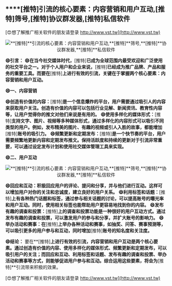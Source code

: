 ## ****[推特]**引流的核心要素：内容营销和用户互动,**[推特]**筛号,**[推特]**协议群发器,**[推特]**私信软件**

[😍想了解推广相关软件的朋友请登录 http://www.vst.tw](http://www.vst.tw)

 <center><img src="https://vst.tw/MP4/tuiguang/png/0.png" alt="**[推特]**引流的核心要素：内容营销和用户互动,**[推特]**筛号,**[推特]**协议群发器,**[推特]**私信软件"></center>

**😄引言：**
**😄在当今社交媒体时代，**[推特]**已成为全球范围内最受欢迎和广泛使用的社交平台之一。对于个人用户和企业来说，**[推特]**已经成为推广品牌、产品和服务的重要工具。而要在**[推特]**上进行有效的引流，关键在于掌握两个核心要素：内容营销和用户互动。**

**😄一、内容营销**

**😄创造有价值的内容：**[推特]**是一个信息爆炸的平台，用户需要通过吸引人的内容来获取用户关注。创造有价值的内容可以包括行业见解、新闻资讯、教育性内容等，让用户觉得你的推文对他们来说是有用的。**
**😄使用多样化的媒体形式：**[推特]**支持文字、图片、视频等多种媒体形式，通过多样化的内容形式可以吸引不同类型的用户。例如，发布精美的图片、有趣的视频或引人入胜的故事，都能增加**[推特]**账号的吸引力。**
**😄频繁更新和定期发布：**[推特]**是一个快节奏的平台，用户需要频繁地更新内容和定期发布推文。保持活跃度和持续的更新对于引流非常重要，可以通过设定发布计划和使用社交媒体管理工具来实现。**

**😄二、用户互动**

 <center><img src="https://vst.tw/MP4/tuiguang/png/8.png" alt="**[推特]**引流的核心要素：内容营销和用户互动,**[推特]**筛号,**[推特]**协议群发器,**[推特]**私信软件"></center>

**😄回应和互动：积极回应用户的评论、提问和分享，并与他们进行互动。这样可以增加用户对你的关注和忠诚度，建立良好的用户关系。**
**😄利用标签和话题：**[推特]**上有各种热门话题和标签，通过参与相关话题的讨论，可以提高账号的曝光率和用户互动。同时，使用相关标签也能帮助用户更容易地找到你的内容。**
**😄发布有趣的调查和投票：**[推特]**上的调查和投票功能是一种很好的用户互动方式。通过发布有趣的调查和投票，可以激发用户的参与和分享，并扩大账号的影响力。**
**😄举办活动和赛事：在**[推特]**上举办各种活动和赛事，如抽奖、问答、赛事预测等，可以吸引更多的用户参与和互动，同时增加**[推特]**账号的知名度和关注度。**

**😄结论：**
要在**[推特]**上进行有效的引流，内容营销和用户互动是两个核心要素。通过创造有价值的内容、使用多样化的媒体形式、频繁更新和定期发布，可以吸引用户的关注；而回应和互动、利用标签和话题、发布有趣的调查和投票、举办活动和赛事等方式，则能够促进用户参与和互动。综合运用这些要素，将会为**[推特]**引流带来积极的效果。

[😍想了解推广相关软件的朋友请登录 http://www.vst.tw](http://www.vst.tw)



